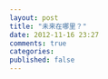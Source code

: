 ```yaml
---
layout: post
title: "未来在哪里？"
date: 2012-11-16 23:27
comments: true
categories: 
published: false
---
```

